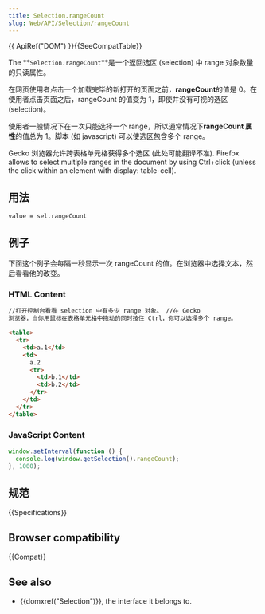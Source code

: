 ```yaml
---
title: Selection.rangeCount
slug: Web/API/Selection/rangeCount
---
```


{{ ApiRef("DOM") }}{{SeeCompatTable}}

The **`Selection.rangeCount`**是一个返回选区 (selection) 中 range 对象数量的只读属性。

在网页使用者点击一个加载完毕的新打开的页面之前，**rangeCount**的值是 0。在使用者点击页面之后，rangeCount 的值变为 1，即使并没有可视的选区 (selection)。

使用者一般情况下在一次只能选择一个 range，所以通常情况下**rangeCount 属性**的值总为 1。脚本 (如 javascript) 可以使选区包含多个 range。

Gecko 浏览器允许跨表格单元格获得多个选区 (此处可能翻译不准). Firefox allows to select multiple ranges in the document by using Ctrl+click (unless the click within an element with display: table-cell).

## 用法

```plain
value = sel.rangeCount
```

## 例子

下面这个例子会每隔一秒显示一次 rangeCount 的值。在浏览器中选择文本，然后看看他的改变。

### HTML Content

```html
//打开控制台看看 selection 中有多少 range 对象。 //在 Gecko
浏览器，当你用鼠标在表格单元格中拖动的同时按住 Ctrl，你可以选择多个 range。

<table>
  <tr>
    <td>a.1</td>
    <td>
      a.2
      <tr>
        <td>b.1</td>
        <td>b.2</td>
      </tr>
    </td>
  </tr>
</table>
```

### JavaScript Content

```js
window.setInterval(function () {
  console.log(window.getSelection().rangeCount);
}, 1000);
```

## 规范

{{Specifications}}

## Browser compatibility

{{Compat}}

## See also

- {{domxref("Selection")}}, the interface it belongs to.
